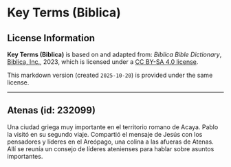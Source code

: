 # Key Terms (Biblica)

## License Information

**Key Terms (Biblica)** is based on and adapted from: _Biblica Bible Dictionary_, [Biblica, Inc.](https://www.biblica.com/), 2023, which is licensed under a [CC BY-SA 4.0 license](https://creativecommons.org/licenses/by-sa/4.0/legalcode.en).

This markdown version (created `2025-10-20`) is provided under the same license.



--------------------------------

## Atenas (id: 232099)

Una ciudad griega muy importante en el territorio romano de Acaya. Pablo la visitó en su segundo viaje. Compartió el mensaje de Jesús con los pensadores y líderes en el Areópago, una colina a las afueras de Atenas. Allí se reunía un consejo de líderes atenienses para hablar sobre asuntos importantes.


